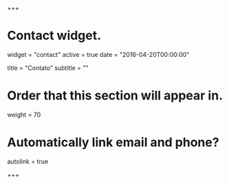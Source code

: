 +++
# Contact widget.
widget = "contact"
active = true
date = "2016-04-20T00:00:00"

title = "Contato"
subtitle = ""

# Order that this section will appear in.
weight = 70

# Automatically link email and phone?
autolink = true

+++
